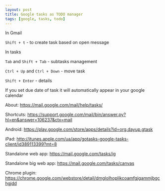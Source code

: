 ```yaml
---
layout: post
title: Google tasks as TODO manager
tags: [google, tasks, todo]
---
```


In Gmail

`Shift + t` - to create task based on open message

In tasks

`Tab` and `Shift + Tab` - subtasks management

`Ctrl + Up` and `Ctrl + Down` - move task

`Shift + Enter` - details

If you set due date of task it will automatically appear in your google calendar

About:  https://mail.google.com/mail/help/tasks/

Shortcuts: https://support.google.com/mail/bin/answer.py?hl=en&answer=106237&ctx=mail

Android: https://play.google.com/store/apps/details?id=org.dayup.gtask

iPad: http://itunes.apple.com/ua/app/gotasks-google-tasks-client/id389113399?mt=8

Standalone web app: https://mail.google.com/tasks/ig

Standalone big web app: https://mail.google.com/tasks/canvas

Chrome plugin: https://chrome.google.com/webstore/detail/dmglolhoplikcoamfgjgammjbgchgjdd
